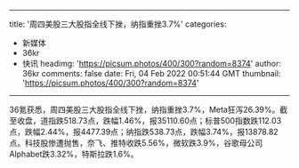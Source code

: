 
---
title: '周四美股三大股指全线下挫，纳指重挫3.7%'
categories: 
 - 新媒体
 - 36kr
 - 快讯
headimg: 'https://picsum.photos/400/300?random=8374'
author: 36kr
comments: false
date: Fri, 04 Feb 2022 00:51:44 GMT
thumbnail: 'https://picsum.photos/400/300?random=8374'
---

<div>   
36氪获悉，周四美股三大股指全线下挫，纳指重挫3.7%，Meta狂泻26.39%。截至收盘，道指跌518.73点，跌幅1.46%，报35110.60点；标普500指数跌112.03点，跌幅2.44%，报4477.39点；纳指跌538.73点，跌幅3.74%，报13878.82点。科技股惨遭抛售，奈飞、推特收跌5.56%，微软跌3.9%，谷歌母公司Alphabet跌3.32%，特斯拉跌1.6%。  
</div>
            